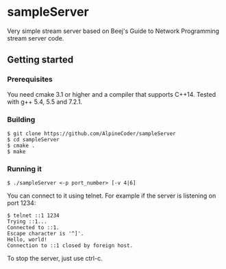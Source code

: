 # sampleServer
Very simple stream server based on Beej's Guide to Network Programming stream server code.

## Getting started

### Prerequisites

You need cmake 3.1 or higher and a compiler that supports C++14. Tested with g++ 5.4, 5.5 and 7.2.1.

### Building

```
$ git clone https://github.com/AlpineCoder/sampleServer
$ cd sampleServer
$ cmake .
$ make
```

### Running it

```
$ ./sampleServer <-p port_number> [-v 4|6]
```

You can connect to it using telnet. For example if the server is listening on port 1234:
```
$ telnet ::1 1234
Trying ::1...
Connected to ::1.
Escape character is '^]'.
Hello, world!
Connection to ::1 closed by foreign host.
```

To stop the server, just use ctrl-c.

